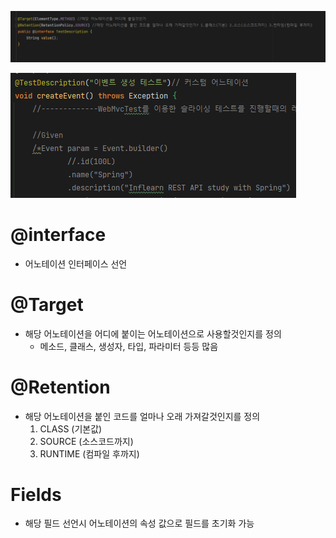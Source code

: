 ![img.png](img.png)

![img_1.png](img_1.png)

# @interface

- 어노테이션 인터페이스 선언

# @Target

- 해당 어노테이션을 어디에 붙이는 어노테이션으로 사용할것인지를 정의
    - 메소드, 클래스, 생성자, 타입, 파라미터 등등 많음

# @Retention

- 해당 어노테이션을 붙인 코드를 얼마나 오래 가져갈것인지를 정의
    1. CLASS (기본값)
    2. SOURCE (소스코드까지)
    3. RUNTIME (컴파일 후까지)

# Fields

- 해당 필드 선언시 어노테이션의 속성 값으로 필드를 초기화 가능